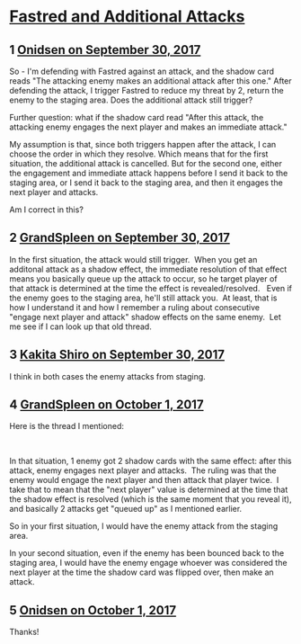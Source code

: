 # [Fastred and Additional Attacks](https://community.fantasyflightgames.com/topic/259693-fastred-and-additional-attacks/)

## 1 [Onidsen on September 30, 2017](https://community.fantasyflightgames.com/topic/259693-fastred-and-additional-attacks/?do=findComment&comment=3004542)

So - I'm defending with Fastred against an attack, and the shadow card reads "The attacking enemy makes an additional attack after this one." After defending the attack, I trigger Fastred to reduce my threat by 2, return the enemy to the staging area. Does the additional attack still trigger?

Further question: what if the shadow card read "After this attack, the attacking enemy engages the next player and makes an immediate attack."

My assumption is that, since both triggers happen after the attack, I can choose the order in which they resolve. Which means that for the first situation, the additional attack is cancelled. But for the second one, either the engagement and immediate attack happens before I send it back to the staging area, or I send it back to the staging area, and then it engages the next player and attacks.

Am I correct in this?

## 2 [GrandSpleen on September 30, 2017](https://community.fantasyflightgames.com/topic/259693-fastred-and-additional-attacks/?do=findComment&comment=3004566)

In the first situation, the attack would still trigger.  When you get an additonal attack as a shadow effect, the immediate resolution of that effect means you basically queue up the attack to occur, so he target player of that attack is determined at the time the effect is revealed/resolved.   Even if the enemy goes to the staging area, he'll still attack you.  At least, that is how I understand it and how I remember a ruling about consecutive "engage next player and attack" shadow effects on the same enemy.  Let me see if I can look up that old thread.

## 3 [Kakita Shiro on September 30, 2017](https://community.fantasyflightgames.com/topic/259693-fastred-and-additional-attacks/?do=findComment&comment=3004691)

I think in both cases the enemy attacks from staging.

## 4 [GrandSpleen on October 1, 2017](https://community.fantasyflightgames.com/topic/259693-fastred-and-additional-attacks/?do=findComment&comment=3004739)

Here is the thread I mentioned:

 

In that situation, 1 enemy got 2 shadow cards with the same effect: after this attack, enemy engages next player and attacks.  The ruling was that the enemy would engage the next player and then attack that player twice.  I take that to mean that the "next player" value is determined at the time that the shadow effect is resolved (which is the same moment that you reveal it), and basically 2 attacks get "queued up" as I mentioned earlier.

So in your first situation, I would have the enemy attack from the staging area.

In your second situation, even if the enemy has been bounced back to the staging area, I would have the enemy engage whoever was considered the next player at the time the shadow card was flipped over, then make an attack.

## 5 [Onidsen on October 1, 2017](https://community.fantasyflightgames.com/topic/259693-fastred-and-additional-attacks/?do=findComment&comment=3004748)

Thanks!

